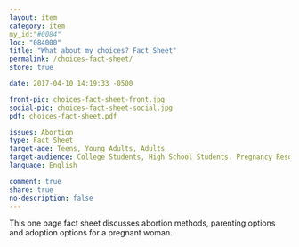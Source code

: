 ```yaml
---
layout: item
category: item
my_id:"#0084"
loc: "084000"
title: "What about my choices? Fact Sheet"
permalink: /choices-fact-sheet/
store: true

date: 2017-04-10 14:19:33 -0500

front-pic: choices-fact-sheet-front.jpg
social-pic: choices-fact-sheet-social.jpg
pdf: choices-fact-sheet.pdf

issues: Abortion
type: Fact Sheet
target-age: Teens, Young Adults, Adults
target-audience: College Students, High School Students, Pregnancy Resource Center, Sidewalk Counselors, Unintended Pregnancy
language: English

comment: true
share: true
no-description: false
---
```

This one page fact sheet discusses abortion methods, parenting options and adoption options for a pregnant woman.